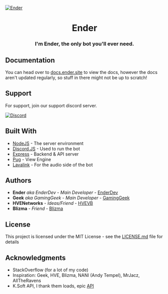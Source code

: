 [![Ender](https://bot.ender.site/img/ender-banner-edge@256.png)](https://bot.ender.site)

<h1 align="center">Ender</h1>
<h3 align="center">I'm Ender, the only bot you'll ever need.</h3>

## Documentation

You can head over to [docs.ender.site](https://docs.ender.site) to view the docs, however the docs aren't updated regularly, so stuff in there might not be up to scratch!

## Support

For support, join our support discord server.

[![Discord](https://discordapp.com/api/guilds/525056817399726102/widget.png?style=banner2)](https://discordbots.org/servers/525056817399726102)

## Built With

* [NodeJS](https://nodejs.org/en/) - The server environment
* [Discord.JS](https://discord.js.org/#/) - Used to run the bot
* [Express](https://expressjs.com/) - Backend & API server
* [Pug](https://pugjs.org) - View Engine
* [Lavalink](https://github.com/MrJacz/discord.js-lavalink) - For the audio side of the bot

## Authors

* **Ender** *aka EnderDev* - *Main Developer* - [EnderDev](https://github.com/EnderDev)
* **Geek** *aka GamingGeek* - *Main Developer* - [GamingGeek](https://github.com/GamingGeek)
* **HVENetworks** - *Ideas/Friend* - [HVEVB](https://github.com/HVEVB)
* **Blizma** - *Friend* - [Blizma](https://github.com/blizma/)

## License

This project is licensed under the MIT License - see the [LICENSE.md](LICENSE.md) file for details

## Acknowledgments

* StackOverflow (for a lot of my code)
* Inspiration: Geek, HVE, Blizma, NANI (Andy Tempel), MrJacz, AllTheRavens
* K.Soft API, I thank them loads, epic [API](https://api.ksoft.si)
